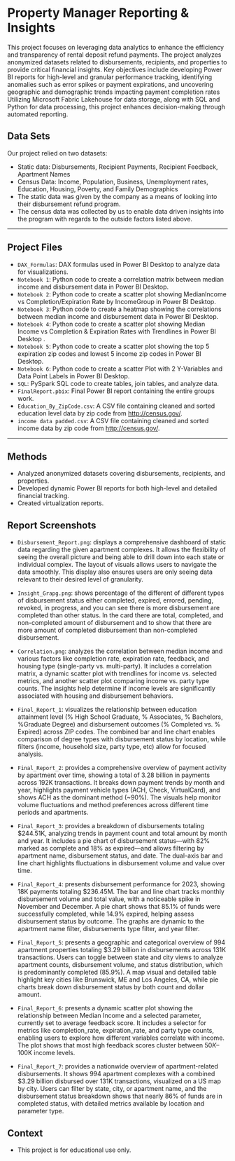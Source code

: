 # Property Manager Reporting & Insights

This project focuses on leveraging data analytics to enhance the efficiency and transparency of rental deposit refund payments. The project analyzes anonymized datasets related to disbursements, recipients, and properties to provide critical financial insights. Key objectives include developing Power BI reports for high-level and granular performance tracking, identifying anomalies such as error spikes or payment expirations, and uncovering geographic and demographic trends impacting payment completion rates Utilizing Microsoft Fabric Lakehouse for data storage, along with SQL and Python for data processing, this project enhances decision-making through automated reporting.

## Data Sets
Our project relied on two datasets: 

- Static data: Disbursements, Recipient Payments, Recipient Feedback, Apartment Names​
- Census Data: Income, Population, Business, Unemployment rates, Education, Housing, Poverty, and Family Demographics ​
- The static data was given by the company as a means of looking into their disbursement refund program. ​
- The census data was collected by us to enable data driven insights into the program with regards to the outside factors listed above. 

---

## Project Files

- `DAX_Formulas`: DAX formulas used in Power BI Desktop to analyze data for visualizations.
- `Notebook 1`: Python code to create a correlation matrix between median income and disbursement data in Power BI Desktop. 
- `Notebook 2`: Python code to create a scatter plot showing MedianIncome vs Completion/Expiration Rate by IncomeGroup in Power BI Desktop.
- `Notebook 3`: Python code to create a heatmap showing the correlations between median income and disbursement data in Power BI Desktop.
- `Notebook 4`: Python code to create a scatter plot showing Median Income vs Completion & Expiration Rates with Trendlines in Power BI Desktop .
- `Notebook 5`: Python code to create a scatter plot showing the top 5 expiration zip codes and lowest 5 income zip codes in Power BI Desktop. 
- `Notebook 6`: Python code to create a scatter Plot with 2 Y-Variables and Data Point Labels in Power BI Desktop.
- `SQL`: PySpark SQL code to create tables, join tables, and analyze data.
- `FinalReport.pbix`: Final Power BI report containing the entire groups work.
- `Education_By_ZipCode.csv`: A CSV file containing cleaned and sorted education level data by zip code from http://census.gov/.
- `income data padded.csv`: A CSV file containing cleaned and sorted income data by zip code from http://census.gov/.

---

## Methods

- Analyzed anonymized datasets covering disbursements, recipients, and properties.​
- Developed dynamic Power BI reports for both high-level and detailed financial tracking.​
- Created virtualization reports.

## Report Screenshots
- `Disbursement_Report.png`: displays a comprehensive dashboard of static data regarding the given apartment complexes. It allows the flexibility of seeing the overall picture and being able to drill down into each state or individual complex. The layout of visuals allows users to navigate the data smoothly. This display also ensures users are only seeing data relevant to their desired level of granularity.
  
- `Insight_Grapg.png`: shows percentage of the different of different types of disbursement status either completed, expired, errored, pending, revoked, in progress, and you can see there is more disbursement are completed than other status. In the card there are total, completed, and non-completed amount  of disbursement and to show that there are more amount of completed disbursement than non-completed disbursement.

- `Correlation.png`: analyzes the correlation between median income and various factors like completion rate, expiration rate, feedback, and housing type (single-party vs. multi-party). It includes a correlation matrix, a dynamic scatter plot with trendlines for income vs. selected metrics, and another scatter plot comparing income vs. party type counts. The insights help determine if income levels are significantly associated with housing and disbursement behaviors.
  
- `Final_Report_1`: visualizes the relationship between education attainment level (% High School Graduate, % Associates, % Bachelors, %Graduate Degree) and disbursement outcomes (% Completed vs. % Expired) across ZIP codes. The combined bar and line chart enables comparison of degree types with disbursement status by location, while filters (income, household size, party type, etc) allow for focused analysis.
  
- `Final_Report_2`:  provides a comprehensive overview of payment activity by apartment over time, showing a total of 3.28 billion in payments across 192K transactions. It breaks down payment trends by month and year, highlights payment vehicle types (ACH, Check, VirtualCard), and shows ACH as the dominant method (~90%). The visuals help monitor volume fluctuations and method preferences across different time periods and apartments.

- `Final_Report_3`: provides a breakdown of disbursements totaling $244.51K, analyzing trends in payment count and total amount by month and year. It includes a pie chart of disbursement status—with 82% marked as complete and 18% as expired—and allows filtering by apartment name, disbursement status, and date. The dual-axis bar and line chart highlights fluctuations in disbursement volume and value over time.
  
- `Final_Report_4`: presents disbursement performance for 2023, showing 18K payments totaling $236.45M. The bar and line chart tracks monthly disbursement volume and total value, with a noticeable spike in November and December. A pie chart shows that 85.1% of funds were successfully completed, while 14.9% expired, helping assess disbursement status by outcome. The graphs are dynamic to the apartment name filter, disbursements type filter, and year filter.
  
- `Final_Report_5`: presents a geographic and categorical overview of 994 apartment properties totaling $3.29 billion in disbursements across 131K transactions. Users can toggle between state and city views to analyze apartment counts, disbursement volume, and status distribution, which is predominantly completed (85.9%). A map visual and detailed table highlight key cities like Brunswick, ME and Los Angeles, CA, while pie charts break down disbursement status by both count and dollar amount.
  
- `Final_Report_6`: presents a dynamic scatter plot showing the relationship between Median Income and a selected parameter, currently set to average feedback score. It includes a selector for metrics like completion_rate, expiration_rate, and party type counts, enabling users to explore how different variables correlate with income. The plot shows that most high feedback scores cluster between $50K–$100K income levels.
  
- `Final_Report_7`: provides a nationwide overview of apartment-related disbursements. It shows 994 apartment complexes with a combined $3.29 billion disbursed over 131K transactions, visualized on a US map by city. Users can filter by state, city, or apartment name, and the disbursement status breakdown shows that nearly 86% of funds are in completed status, with detailed metrics available by location and parameter type.

## Context
- This project is for educational use only. 

